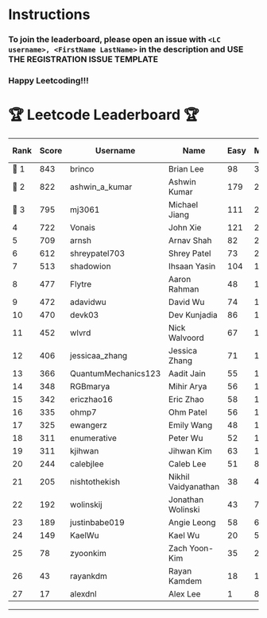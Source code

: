 # Instructions
### To join the leaderboard, please open an issue with `<LC username>, <FirstName LastName>` in the description and USE THE REGISTRATION ISSUE TEMPLATE
### Happy Leetcoding!!!


# 🏆 Leetcode Leaderboard 🏆

| Rank | Score | Username       | Name | Easy | Medium | Hard | Problems Solved |
|------|----------------|-----------------|-------------------|--------------|--------------|--------------|--------------|
| 🥇 1 | 843 | brinco | Brian Lee | 98 | 305 | 45 | 448 |
| 🥈 2 | 822 | ashwin_a_kumar | Ashwin Kumar | 179 | 287 | 23 | 489 |
| 🥉 3 | 795 | mj3061 | Michael Jiang | 111 | 276 | 44 | 431 |
| 4 | 722 | Vonais | John Xie | 121 | 248 | 35 | 404 |
| 5 | 709 | arnsh | Arnav Shah | 82 | 231 | 55 | 368 |
| 6 | 612 | shreypatel703 | Shrey Patel | 73 | 226 | 29 | 328 |
| 7 | 513 | shadowion | Ihsaan Yasin | 104 | 173 | 21 | 298 |
| 8 | 477 | Flytre | Aaron Rahman | 48 | 153 | 41 | 242 |
| 9 | 472 | adavidwu | David Wu | 74 | 157 | 28 | 259 |
| 10 | 470 | devk03 | Dev Kunjadia | 86 | 177 | 10 | 273 |
| 11 | 452 | wlvrd | Nick Walvoord | 67 | 170 | 15 | 252 |
| 12 | 406 | jessicaa_zhang | Jessica Zhang | 71 | 142 | 17 | 230 |
| 13 | 366 | QuantumMechanics123 | Aadit Jain | 55 | 130 | 17 | 202 |
| 14 | 348 | RGBmarya | Mihir Arya | 56 | 113 | 22 | 191 |
| 15 | 342 | ericzhao16 | Eric Zhao | 58 | 127 | 10 | 195 |
| 16 | 335 | ohmp7 | Ohm Patel | 56 | 123 | 11 | 190 |
| 17 | 325 | ewangerz | Emily Wang | 48 | 110 | 19 | 177 |
| 18 | 311 | enumerative | Peter Wu | 52 | 110 | 13 | 175 |
| 19 | 311 | kjihwan | Jihwan Kim | 63 | 103 | 14 | 180 |
| 20 | 244 | calebjlee | Caleb Lee | 51 | 83 | 9 | 143 |
| 21 | 205 | nishtothekish | Nikhil Vaidyanathan | 38 | 40 | 29 | 107 |
| 22 | 192 | wolinskij | Jonathan Wolinski | 43 | 70 | 3 | 116 |
| 23 | 189 | justinbabe019 | Angie Leong | 58 | 61 | 3 | 122 |
| 24 | 149 | KaelWu | Kael Wu | 20 | 57 | 5 | 82 |
| 25 | 78 | zyoonkim | Zach Yoon-Kim | 35 | 20 | 1 | 56 |
| 26 | 43 | rayankdm | Rayan Kamdem | 18 | 11 | 1 | 30 |
| 27 | 17 | alexdnl | Alex Lee | 1 | 8 | 0 | 9 |
---